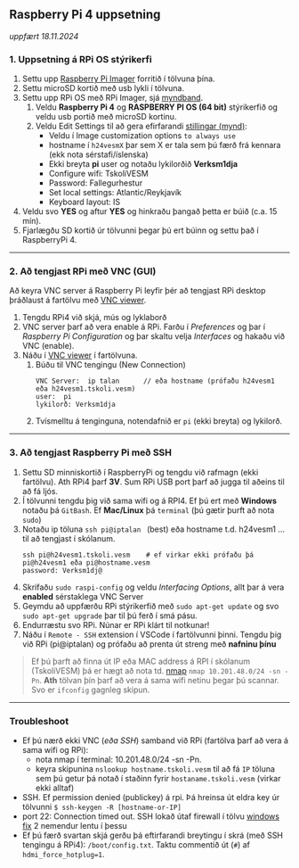 ## Raspberry Pi 4 uppsetning 
_uppfært 18.11.2024_

### 1. Uppsetning á RPi OS stýrikerfi 
1. Settu upp [Raspberry Pi Imager](https://www.raspberrypi.com/software/) forritið í tölvuna þína.
1. Settu microSD kortið með usb lykli í tölvuna.
1. Settu upp RPi OS með RPi Imager, sjá [myndband](https://www.youtube.com/watch?v=ntaXWS8Lk34).
    1. Veldu **Raspberry Pi 4** og **RASPBERRY PI OS (64 bit)** stýrikerfið og veldu usb portið með microSD kortinu.
    2. Veldu Edit Settings til að gera efirfarandi [stillingar (mynd)](https://github.com/VESM3/IOT/blob/main/Myndir/RPi_uppsetning.png):
        - Veldu í Image customization options `to always use`
        - hostname í `h24vesmX` þar sem X er tala sem þú færð frá kennara (ekk nota sérstafi/íslenska) 
        - Ekki breyta **pi** user og notaðu lykilorðið **Verksm1dja** 
        - Configure wifi: TskoliVESM
        - Password: Fallegurhestur
        - Set local settings: Atlantic/Reykjavík
        - Keyboard layout: IS
1. Veldu svo **YES** og aftur **YES** og hinkraðu þangað þetta er búið (c.a. 15 mín). 
1. Fjarlægðu SD kortið úr tölvunni þegar þú ert búinn og settu það í RaspberryPi 4.

<!-- [myndband upppsetning](https://www.youtube.com/watch?v=s93ss44C_yM) -->

---

### 2. Að tengjast RPi með VNC (GUI) 
Að keyra VNC server á Raspberry Pi leyfir þér að tengjast RPi desktop þráðlaust á fartölvu með [VNC viewer](https://www.realvnc.com/en/connect/download/viewer/).
1. Tengdu RPi4 við skjá, mús og lyklaborð
1. VNC server þarf að vera enable á RPi. Farðu í _Preferences_ og þar í _Raspberry Pi Configuration_ og þar skaltu velja  _Interfaces_ og hakaðu við VNC (enable). 
1. Náðu í [VNC viewer](https://www.realvnc.com/en/connect/download/viewer/) í fartölvuna.
    1. Búðu til VNC tengingu (New Connection)
       ```
       VNC Server:  ip talan      // eða hostname (prófaðu h24vesm1 eða h24vesm1.tskoli.vesm)
       user:  pi
       lykilorð: Verksm1dja        
       ```
    1. Tvísmelltu á tenginguna, notendafnið er `pi` (ekki breyta) og lykilorð. 

---

### 3. Að tengjast Raspberry Pi með SSH 

1. Settu SD minniskortið í RaspberryPi og tengdu við rafmagn (ekki fartölvu). Ath RPi4 þarf **3V**. Sum RPi USB port þarf að jugga til aðeins til að fá ljós.
1. Í tölvunni tengdu þig við sama wifi og á RPI4. Ef þú ert með **Windows** notaðu þá `GitBash`. Ef **Mac/Linux** þá `terminal` (þú gætir þurft að nota `sudo`)
1. Notaðu ip töluna `ssh pi@iptalan `  (best) eða hostname t.d. h24vesm1 ... til að tengjast í skólanum.    
      ```Linux
      ssh pi@h24vesm1.tskoli.vesm    # ef virkar ekki prófaðu þá pi@h24vesm1 eða pi@hostname.vesm
      password: Verksm1dj@    
      ```   
1. Skrifaðu `sudo raspi-config` og veldu _Interfacing Options_, allt þar á vera **enabled** sérstaklega VNC Server
1. Geymdu að uppfærðu RPi stýrikerfið með `sudo apt-get update` og svo `sudo apt-get upgrade` þar til þú ferð í smá pásu.
1. Endurræstu svo RPi. Núnar er RPi klárt til notkunar!
1. Náðu í `Remote - SSH` extension í VSCode í fartölvunni þinni. Tengdu þig við RPi (pi@iptalan) og prófaðu að prenta út streng með **nafninu þínu**

> Ef þú þarft að finna út IP eða MAC address á RPI í skólanum (TskoliVESM) þá er hægt að nota td. [nmap](https://www.maketecheasier.com/scan-local-network-with-terminal-macos/) `nmap 10.201.48.0/24 -sn -Pn`. **Ath** tölvan þín þarf að vera á sama wifi netinu þegar þú scannar. Svo er `ifconfig` gagnleg skipun.

---

### Troubleshoot

- Ef þú nærð ekki VNC (_eða SSH_) samband við RPi (fartölva þarf að vera á sama wifi og RPi): 
     - nota nmap í terminal: 10.201.48.0/24 -sn -Pn.
     - keyra skipunina `nslookup hostname.tskoli.vesm` til að fá `IP` töluna sem þú getur þá notað í staðinn fyrir `hostaname.tskoli.vesm`  (virkar ekki alltaf)
- SSH. Ef permission denied (publickey) á rpi. Þá hreinsa út eldra key úr tölvunni `$ ssh-keygen -R [hostname-or-IP]`
- port 22: Connection timed out. SSH lokað útaf firewall í tölvu [windows fix](https://www.windowscentral.com/how-open-port-windows-firewall) 2 nemendur lentu í þessu
- Ef þú færð svartan skjá  gerðu þá eftirfarandi breytingu í skrá (með SSH tengingu á RPi4): `/boot/config.txt`. Taktu commentið út (`#`) af `hdmi_force_hotplug=1`.


<!-- 
Advanced IP Scanner og setja inn leitarskilyrðin: `10.201.48.1-10.201.49.254`. Það á líka að vera hægt að nota 
skanna wifi með að nota _Advanced IP Scanner_ forrit og setja inn leitarskilyrðin: 10.201.48.1-10.201.49.254.
-->

